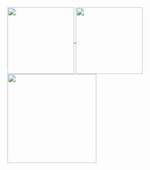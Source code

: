 <div>
  <a href="https://akileshjayakumar.com">
    <img align="center" height="150em" src="https://github-readme-stats.vercel.app/api?username=akileshjayakumar&theme=github_dark&hide_border=true&count_private=true&hide_title=true&show_icons=true&hide=stars&card_width=400" />
  </a>
  <a href="https://akileshjayakumar.com">
    <img align="center" height="150em" src="https://github-readme-stats.vercel.app/api/top-langs/?username=akileshjayakumar&theme=github_dark&hide_border=true&count_private=true&hide_title=true&layout=compact&langs_count=100&card_width=400"" />
  </a>
  <a href="https://akileshjayakumar.com">
    <img align="center" height="200em" src="https://github-readme-streak-stats.herokuapp.com?user=akileshjayakumar&theme=github_dark&hide_border=true&mode=weekly&card_width=800" />
  </a>
</div>

